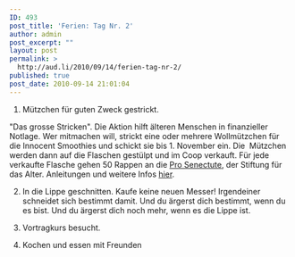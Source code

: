 ```yaml
---
ID: 493
post_title: 'Ferien: Tag Nr. 2'
author: admin
post_excerpt: ""
layout: post
permalink: >
  http://aud.li/2010/09/14/ferien-tag-nr-2/
published: true
post_date: 2010-09-14 21:01:04
---
```

1. Mützchen für guten Zweck gestrickt.

"Das grosse Stricken". Die Aktion hilft älteren Menschen in finanzieller Notlage. Wer mitmachen will, strickt eine oder mehrere Wollmützchen für die Innocent Smoothies und schickt sie bis 1. November ein. Die  Mützchen werden dann auf die Flaschen gestülpt und im Coop verkauft. Für jede verkaufte Flasche gehen 50 Rappen an die <a href="https://www.pro-senectute.ch/">Pro Senectute</a>, der Stiftung für das Alter. Anleitungen und weitere Infos <a href="http://www.innocentsmoothies.ch/">hier</a>.

2. In die Lippe geschnitten. Kaufe keine neuen Messer! Irgendeiner schneidet sich bestimmt damit. Und du ärgerst dich bestimmt, wenn du es bist. Und du ärgerst dich noch mehr, wenn es die Lippe ist.

3. Vortragkurs besucht.

4. Kochen und essen mit Freunden